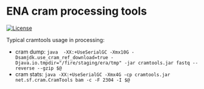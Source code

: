 # ENA cram processing tools
[![License](https://img.shields.io/badge/License-Apache%202.0-green.svg)](https://opensource.org/licenses/Apache-2.0)

Typical cramtools usage in processing:

- cram dump:
`java  -XX:+UseSerialGC -Xmx10G -Dsamjdk.use_cram_ref_download=true -Djava.io.tmpdir="/fire/staging/era/tmp" -jar cramtools.jar fastq --reverse --gzip $@`
- cram stats:
`java -XX:+UseSerialGC -Xmx4G -cp cramtools.jar net.sf.cram.CramTools bam -c -F 2304 -I $@`
